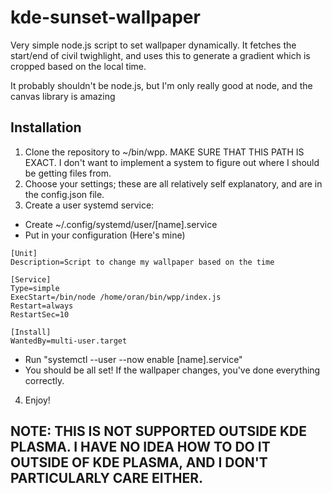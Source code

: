 # kde-sunset-wallpaper
Very simple node.js script to set wallpaper dynamically. It fetches the start/end of civil twighlight, and uses this to generate a gradient which is cropped based on the local time.

It probably shouldn't be node.js, but I'm only really good at node, and the canvas library is amazing

## Installation
1. Clone the repository to ~/bin/wpp. MAKE SURE THAT THIS PATH IS EXACT. I don't want to implement a system to figure out where I should be getting files from.
2. Choose your settings; these are all relatively self explanatory, and are in the config.json file.
3. Create a user systemd service:
 - Create ~/.config/systemd/user/[name].service
 - Put in your configuration (Here's mine)
 ```
 [Unit]
 Description=Script to change my wallpaper based on the time

 [Service]
 Type=simple
 ExecStart=/bin/node /home/oran/bin/wpp/index.js
 Restart=always
 RestartSec=10

 [Install]
 WantedBy=multi-user.target
 ```
 - Run "systemctl --user --now enable [name].service"
 - You should be all set! If the wallpaper changes, you've done everything correctly.
4. Enjoy!

## NOTE: THIS IS NOT SUPPORTED OUTSIDE KDE PLASMA. I HAVE NO IDEA HOW TO DO IT OUTSIDE OF KDE PLASMA, AND I DON'T PARTICULARLY CARE EITHER.
